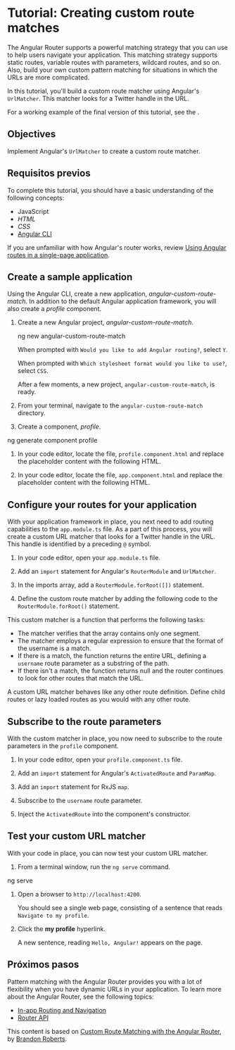# Tutorial: Creating custom route matches

The Angular Router supports a powerful matching strategy that you can use to help users navigate your application. This matching strategy supports static routes, variable routes with parameters, wildcard routes, and so on. Also, build your own custom pattern matching for situations in which the URLs are more complicated.

In this tutorial, you'll build a custom route matcher using Angular's `UrlMatcher`. This matcher looks for a Twitter handle in the URL.

For a working example of the final version of this tutorial, see the <live-example></live-example>.

## Objectives

Implement Angular's `UrlMatcher` to create a custom route matcher.

## Requisitos previos

To complete this tutorial, you should have a basic understanding of the following concepts:

* JavaScript
* *HTML*
* *CSS*
* [Angular CLI](/cli)

If you are unfamiliar with how Angular's router works, review [Using Angular routes in a single-page application](guide/router-tutorial).

## Create a sample application

Using the Angular CLI, create a new application, _angular-custom-route-match_. In addition to the default Angular application framework, you will also create a _profile_ component.

1. Create a new Angular project, _angular-custom-route-match_.

   <code-example language="sh">
   ng new angular-custom-route-match
   </code-example>

   When prompted with `Would you like to add Angular routing?`, select `Y`.

   When prompted with `Which stylesheet format would you like to use?`, select `CSS`.

   After a few moments, a new project, `angular-custom-route-match`, is ready.

1. From your terminal, navigate to the `angular-custom-route-match` directory.

1. Create a component, _profile_.

  <code-example language="sh">
   ng generate component profile
  </code-example>

1. In your code editor, locate the file, `profile.component.html` and replace
   the placeholder content with the following HTML.

   <code-example path="routing-with-urlmatcher/src/app/profile/profile.component.html" header="src/app/profile/profile.component.html"></code-example>

1. In your code editor, locate the file, `app.component.html` and replace
   the placeholder content with the following HTML.

   <code-example path="routing-with-urlmatcher/src/app/app.component.html" header="src/app/app.component.html"></code-example>

## Configure your routes for your application

With your application framework in place, you next need to add routing capabilities to the `app.module.ts` file. As a part of this process, you will create a custom URL matcher that looks for a Twitter handle in the URL. This handle is identified by a preceding `@` symbol.

1. In your code editor, open your `app.module.ts` file.

1. Add an `import` statement for Angular's `RouterModule` and `UrlMatcher`.

   <code-example path="routing-with-urlmatcher/src/app/app.module.ts" header="src/app/app.module.ts" region="import"></code-example>

1. In the imports array, add a `RouterModule.forRoot([])` statement.

   <code-example path="routing-with-urlmatcher/src/app/app.module.ts" header="src/app/app.module.ts" region="imports-array"></code-example>

1. Define the custom route matcher by adding the following code to the `RouterModule.forRoot()` statement.

   <code-example path="routing-with-urlmatcher/src/app/app.module.ts" header="src/app/app.module.ts" region="matcher"></code-example>

This custom matcher is a function that performs the following tasks:

* The matcher verifies that the array contains only one segment.
* The matcher employs a regular expression to ensure that the format of the username is a match.
* If there is a match, the function returns the entire URL, defining a `username` route parameter as a substring of the path.
* If there isn't a match, the function returns null and the router continues to look for other routes that match the URL.

<div class="is-helpful">

A custom URL matcher behaves like any other route definition. Define child routes or lazy loaded routes as you would with any other route.

</div>

## Subscribe to the route parameters

With the custom matcher in place, you now need to subscribe to the route parameters in the `profile` component.

1. In your code editor, open your `profile.component.ts` file.

1. Add an `import` statement for Angular's `ActivatedRoute` and `ParamMap`.

   <code-example path="routing-with-urlmatcher/src/app/profile/profile.component.ts" header="src/app/profile/profile.component.ts" region="activated-route-and-parammap"></code-example>

1. Add an `import` statement for RxJS `map`.

   <code-example path="routing-with-urlmatcher/src/app/profile/profile.component.ts" header="src/app/profile/profile.component.ts" region="rxjs-map"></code-example>

1. Subscribe to the `username` route parameter.

   <code-example path="routing-with-urlmatcher/src/app/profile/profile.component.ts" header="src/app/profile/profile.component.ts" region="subscribe"></code-example>

1. Inject the `ActivatedRoute` into the component's constructor.

   <code-example path="routing-with-urlmatcher/src/app/profile/profile.component.ts" header="src/app/profile/profile.component.ts" region="activatedroute"></code-example>

## Test your custom URL matcher

With your code in place, you can now test your custom URL matcher.

1. From a terminal window, run the `ng serve` command.

  <code-example language="sh">
   ng serve
  </code-example>

1. Open a browser to `http://localhost:4200`.

   You should see a single web page, consisting of a sentence that reads `Navigate to my profile`.

1. Click the **my profile** hyperlink.

   A new sentence, reading `Hello, Angular!` appears on the page.

## Próximos pasos

Pattern matching with the Angular Router provides you with a lot of flexibility when you have dynamic URLs in your application. To learn more about the Angular Router,  see the following topics:

* [In-app Routing and Navigation](/guide/router)
* [Router API](/api/router)

<div class="alert is-helpful">

This content is based on [Custom Route Matching with the Angular Router](https://medium.com/@brandontroberts/custom-route-matching-with-the-angular-router-fbdd48665483), by [Brandon Roberts](https://twitter.com/brandontroberts).

</div>
